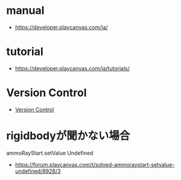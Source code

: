 # manual
- https://developer.playcanvas.com/ja/


# tutorial
- https://developer.playcanvas.com/ja/tutorials/


# Version Control 
- [Version Control](https://developer.playcanvas.com/ja/user-manual/version-control/)


# rigidbodyが聞かない場合
ammoRayStart.setValue Undefined

- https://forum.playcanvas.com/t/solved-ammoraystart-setvalue-undefined/8928/3
